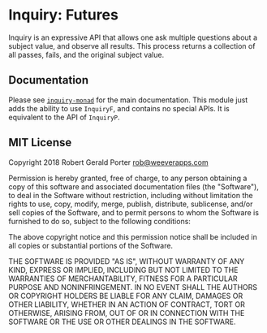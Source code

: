 # Inquiry: Futures

Inquiry is an expressive API that allows one ask multiple questions about a subject value, and observe all results. This process returns a collection of all passes, fails, and the original subject value.

## Documentation

Please see [`inquiry-monad`](https://github.com/rgeraldporter/inquiry-monad) for the main documentation. This module just adds the ability to use `InquiryF`, and contains no special APIs. It is equivalent to the API of `InquiryP`.

## MIT License

Copyright 2018 Robert Gerald Porter <rob@weeverapps.com>

Permission is hereby granted, free of charge, to any person obtaining a copy of this software and associated documentation files (the "Software"), to deal in the Software without restriction, including without limitation the rights to use, copy, modify, merge, publish, distribute, sublicense, and/or sell copies of the Software, and to permit persons to whom the Software is furnished to do so, subject to the following conditions:

The above copyright notice and this permission notice shall be included in all copies or substantial portions of the Software.

THE SOFTWARE IS PROVIDED "AS IS", WITHOUT WARRANTY OF ANY KIND, EXPRESS OR IMPLIED, INCLUDING BUT NOT LIMITED TO THE WARRANTIES OF MERCHANTABILITY, FITNESS FOR A PARTICULAR PURPOSE AND NONINFRINGEMENT. IN NO EVENT SHALL THE AUTHORS OR COPYRIGHT HOLDERS BE LIABLE FOR ANY CLAIM, DAMAGES OR OTHER LIABILITY, WHETHER IN AN ACTION OF CONTRACT, TORT OR OTHERWISE, ARISING FROM, OUT OF OR IN CONNECTION WITH THE SOFTWARE OR THE USE OR OTHER DEALINGS IN THE SOFTWARE.